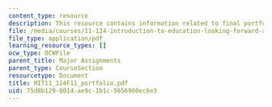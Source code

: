 ```yaml
---
content_type: resource
description: This resource contains information related to final portfolio.
file: /media/courses/11-124-introduction-to-education-looking-forward-and-looking-back-on-education-fall-2011/75d8b1290014ae9c1b1c5856960ec6e3_MIT11_124F11_portfolio.pdf
file_type: application/pdf
learning_resource_types: []
ocw_type: OCWFile
parent_title: Major Assignments
parent_type: CourseSection
resourcetype: Document
title: MIT11_124F11_portfolio.pdf
uid: 75d8b129-0014-ae9c-1b1c-5856960ec6e3
---
```

